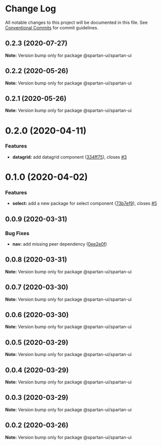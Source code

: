 # Change Log

All notable changes to this project will be documented in this file.
See [Conventional Commits](https://conventionalcommits.org) for commit guidelines.

## 0.2.3 (2020-07-27)

**Note:** Version bump only for package @spartan-ui/spartan-ui





## 0.2.2 (2020-05-26)

**Note:** Version bump only for package @spartan-ui/spartan-ui





## 0.2.1 (2020-05-26)

**Note:** Version bump only for package @spartan-ui/spartan-ui





# 0.2.0 (2020-04-11)


### Features

* **datagrid:** add datagrid component ([334ff75](https://github.com/spartan-ui/spartan-ui/commit/334ff75ec2fe7c08ebdcddef24f468a4b1fb8461)), closes [#3](https://github.com/spartan-ui/spartan-ui/issues/3)





# 0.1.0 (2020-04-02)


### Features

* **select:** add a new package for select component ([73b7ef9](https://github.com/spartan-ui/spartan-ui/commit/73b7ef9be60dd4a21f7853b6ce7eef6af04af9a2)), closes [#5](https://github.com/spartan-ui/spartan-ui/issues/5)





## 0.0.9 (2020-03-31)


### Bug Fixes

* **nav:** add missing peer dependency ([0ee2e0f](https://github.com/spartan-ui/spartan-ui/commit/0ee2e0f85b12f2f864f75d36b36edee2c8811f02))





## 0.0.8 (2020-03-31)

**Note:** Version bump only for package @spartan-ui/spartan-ui





## 0.0.7 (2020-03-30)

**Note:** Version bump only for package @spartan-ui/spartan-ui





## 0.0.6 (2020-03-30)

**Note:** Version bump only for package @spartan-ui/spartan-ui





## 0.0.5 (2020-03-29)

**Note:** Version bump only for package @spartan-ui/spartan-ui





## 0.0.4 (2020-03-29)

**Note:** Version bump only for package @spartan-ui/spartan-ui





## 0.0.3 (2020-03-29)

**Note:** Version bump only for package @spartan-ui/spartan-ui





## 0.0.2 (2020-03-26)

**Note:** Version bump only for package @spartan-ui/spartan-ui
